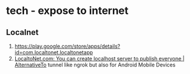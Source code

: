 




# tech - expose to internet

## Localnet

1. https://play.google.com/store/apps/details?id=com.localtonet.localtonetapp
2. [LocaltoNet.com: You can create localhost server to publish everyone | AlternativeTo](https://alternativeto.net/software/localtonet-com-its-support-http-udp-tcp/about/) tunnel like ngrok but also for Android Mobile Devices

